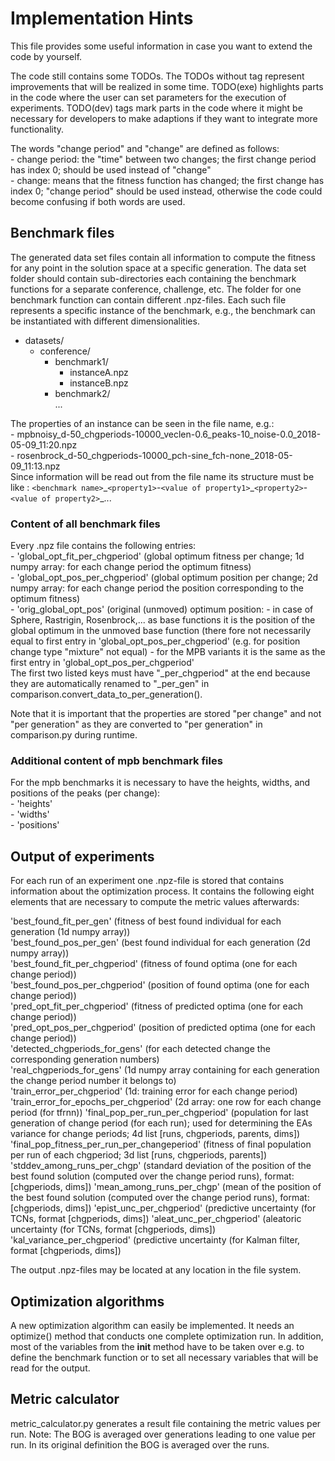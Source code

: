 
Implementation Hints
==================================================================================================

This file provides some useful information in case you want to extend the code by yourself.  

The code still contains some TODOs. The TODOs without tag represent improvements that will be realized in some time. TODO(exe) highlights parts in the code where the user can set parameters for the execution of experiments. TODO(dev) tags mark parts in the code where it might be necessary for developers to make adaptions if they want to integrate more functionality.  

The words "change period" and "change" are defined as follows:  
    - change period: the "time" between two changes; the first change period has index 0; should be used instead of "change"  
    - change: means that the fitness function has changed; the first change has index 0; "change period" should be used instead, otherwise the code could become confusing if both words are used.  



## Benchmark files

The generated data set files contain all information to compute the fitness for any point in the solution space at a specific generation. The data set folder should contain sub-directories each containing the benchmark functions for a separate conference, challenge, etc. The folder for one benchmark function can contain different .npz-files. Each such file represents a specific instance of the benchmark, e.g., the benchmark can be instantiated with different dimensionalities.

- datasets/  
    - conference/  
        - benchmark1/  
            - instanceA.npz  
            - instanceB.npz  
        - benchmark2/  
        ...  

The properties of an instance can be seen in the file name, e.g.:  
    - mpbnoisy_d-50_chgperiods-10000_veclen-0.6_peaks-10_noise-0.0_2018-05-09_11:20.npz  
    - rosenbrock_d-50_chgperiods-10000_pch-sine_fch-none_2018-05-09_11:13.npz  
Since information will be read out from the file name its structure must be like : `<benchmark name>`\_`<property1>`-`<value of property1>`\_`<property2>`-`<value of property2>`\_...

  
  
### Content of all benchmark files

Every .npz file contains the following entries:  
    - 'global_opt_fit_per_chgperiod' (global optimum fitness per change; 1d numpy array: for each change period the optimum fitness)  
	- 'global_opt_pos_per_chgperiod' (global optimum position per change; 2d numpy array: for each change period the position corresponding to the optimum fitness)  
	- 'orig_global_opt_pos' (original (unmoved) optimum position:
		- in case of Sphere, Rastrigin, Rosenbrock,... as base functions it is the position of the global optimum in the unmoved base function (there fore not necessarily equal to first entry in 'global_opt_pos_per_chgperiod' (e.g. for position change type "mixture" not equal)
		- for the MPB variants it is the same as the first entry in 'global_opt_pos_per_chgperiod'  
The first two listed keys must have "_per_chgperiod" at the end because they are automatically renamed to "_per_gen" in comparison.convert_data_to_per_generation().  

Note that it is important that the properties are stored "per change" and not "per generation" as they are converted to "per generation" in comparison.py during runtime.


### Additional content of mpb benchmark files

For the mpb benchmarks it is necessary to have the heights, widths, and positions of the peaks (per change):  
	- 'heights'  
	- 'widths'  
	- 'positions'  



## Output of experiments
For each run of an experiment one .npz-file is stored that contains information about the optimization process. It contains the following eight elements that are necessary to compute the metric values afterwards:  

'best_found_fit_per_gen' (fitness of best found individual for each generation (1d numpy array))  
'best_found_pos_per_gen' (best found individual for each generation (2d numpy array))  
'best_found_fit_per_chgperiod' (fitness of found optima (one for each change period))  
'best_found_pos_per_chgperiod' (position of found optima (one for each change period))  
'pred_opt_fit_per_chgperiod' (fitness of predicted optima (one for each change period))  
'pred_opt_pos_per_chgperiod' (position of predicted optima (one for each change period))  
'detected_chgperiods_for_gens' (for each detected change the corresponding generation numbers)  
'real_chgperiods_for_gens' (1d numpy array containing for each generation the change period number it belongs to)  
'train_error_per_chgperiod' (1d: training error for each change period)
'train_error_for_epochs_per_chgperiod' (2d array: one row for each change period (for tfrnn))
'final_pop_per_run_per_chgperiod' (population for last generation of change period (for each run);
		used for determining the EAs variance for change periods; 4d list [runs, chgperiods, parents, dims])
'final_pop_fitness_per_run_per_changeperiod' (fitness of final population per run of each chgperiod;
        3d list [runs, chgperiods, parents])
'stddev_among_runs_per_chgp' (standard deviation of the position of the best found solution
        (computed over the change period runs), format: [chgperiods, dims])
'mean_among_runs_per_chgp' (mean of the position of the best found solution
        (computed over the change period runs), format: [chgperiods, dims])
'epist_unc_per_chgperiod' (predictive uncertainty (for TCNs, format [chgperiods, dims])
'aleat_unc_per_chgperiod' (aleatoric uncertainty (for TCNs, format [chgperiods, dims])
'kal_variance_per_chgperiod' (predictive uncertainty (for Kalman filter, format [chgperiods, dims])

The output .npz-files may be located at any location in the file system.


## Optimization algorithms

A new optimization algorithm can easily be implemented. It needs an optimize() method that conducts one complete optimization run. In addition, most of the variables from the __init__ method have to be taken over e.g. to define the benchmark function or to set all necessary variables that will be read for the output.


## Metric calculator

metric_calculator.py generates a result file containing the metric values per run. Note: The BOG is averaged over generations leading to one value per run. In its original definition the BOG is averaged over the runs.


